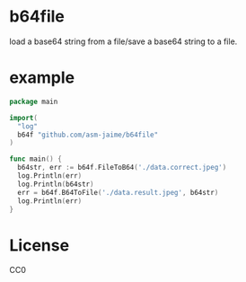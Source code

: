 # b64file
load a base64 string from a file/save a base64 string to a file.

# example
```go
package main

import(
  "log"
  b64f "github.com/asm-jaime/b64file"
)

func main() {
  b64str, err := b64f.FileToB64('./data.correct.jpeg')
  log.Println(err)
  log.Println(b64str)
  err = b64f.B64ToFile('./data.result.jpeg', b64str)
  log.Println(err)
}
```

# License
CC0
